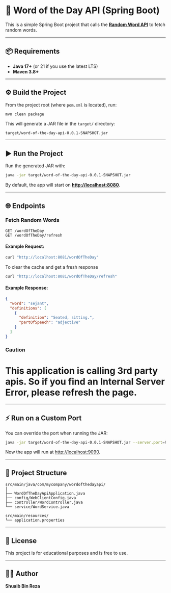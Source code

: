 # 🚀 Word of the Day API (Spring Boot)

This is a simple Spring Boot project that calls the **[Random Word API](https://random-word-api.herokuapp.com/word)** to fetch random words.

---

## 📦 Requirements

* **Java 17+** (or 21 if you use the latest LTS)
* **Maven 3.8+**

---

## ⚙️ Build the Project

From the project root (where `pom.xml` is located), run:

```bash
mvn clean package
```

This will generate a JAR file in the `target/` directory:

```
target/word-of-the-day-api-0.0.1-SNAPSHOT.jar
```

---

## ▶️ Run the Project

Run the generated JAR with:

```bash
java -jar target/word-of-the-day-api-0.0.1-SNAPSHOT.jar
```

By default, the app will start on **[http://localhost:8080](http://localhost:8080)**.

---

## 🌐 Endpoints

### Fetch Random Words

```http
GET /wordOfTheDay
GET /wordOfTheDay/refresh
```

#### Example Request:

```bash
curl "http://localhost:8081/wordOfTheDay"
```

To clear the cache and get a fresh response
```bash
curl "http://localhost:8081/wordOfTheDay/refresh"
```

#### Example Response:

```json
{
  "word": "sejant",
  "definitions": [
    {
      "definition": "Seated, sitting.",
      "partOfSpeech": "adjective"
    }
  ]
}
```

### Caution
# This application is calling 3rd party apis. So if you find an Internal Server Error, please refresh the page.
---

## ⚡ Run on a Custom Port

You can override the port when running the JAR:

```bash
java -jar target/word-of-the-day-api-0.0.1-SNAPSHOT.jar --server.port=9090
```

Now the app will run at [http://localhost:9090](http://localhost:9090).

---

## 📂 Project Structure

```
src/main/java/com/mycompany/wordofthedayapi/
│
├── WordOfTheDayApiApplication.java
├── config/WebClientConfig.java
├── controller/WordController.java
└── service/WordService.java

src/main/resources/
└── application.properties
```

---

## 📝 License

This project is for educational purposes and is free to use.

---

## 👨‍💻 Author

**Shuaib Bin Reza**
